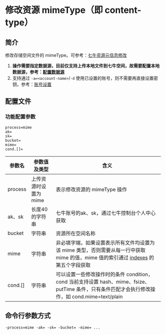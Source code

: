 # 修改资源 mimeType（即 content-type）

## 简介
修改存储空间文件的 mimeType。可参考：[七牛资源元信息修改](https://developer.qiniu.com/kodo/api/1252/chgm)  
1. **操作需要指定数据源，目前仅支持上传本地文件到七牛空间，故需要配置本地数据源，参考：[配置数据源](datasource.md)**  
2. 支持通过 `-a=<account-name>`/`-d` 使用已设置的账号，则不需要再直接设置密钥，参考：[账号设置](../README.md#账号设置)  

## 配置文件

### 功能配置参数
```
process=mime
ak=
sk=
bucket=
mime=
cond.[]=
```  
|参数名|参数值及类型 | 含义|  
|-----|-------|-----|  
|process|上传资源时设置为 mime | 表示修改资源的 mimeType 操作|  
|ak、sk|长度40的字符串|七牛账号的ak、sk，通过七牛控制台个人中心获取|  
|bucket| 字符串| 资源所在空间名称|  
|mime| 字符串| 非必填字端，如果设置表示所有文件均设置为该 mime 类型，否则需要从每一行中获取 mime 的值，mime 值的索引通过 [indexes](datasource.md#关于-indexes-索引) 的第五个字段获取|  
|cond.[]| 字符串| 可以设置一些修改操作时的条件 condition，cond 当前支持设置 hash、mime、fsize、putTime 条件，只有条件匹配才会执行修改操作，如 cond.mime=text/plain|  

## 命令行参数方式
```
-process=mime -ak= -sk= -bucket= -mime= ...
```

